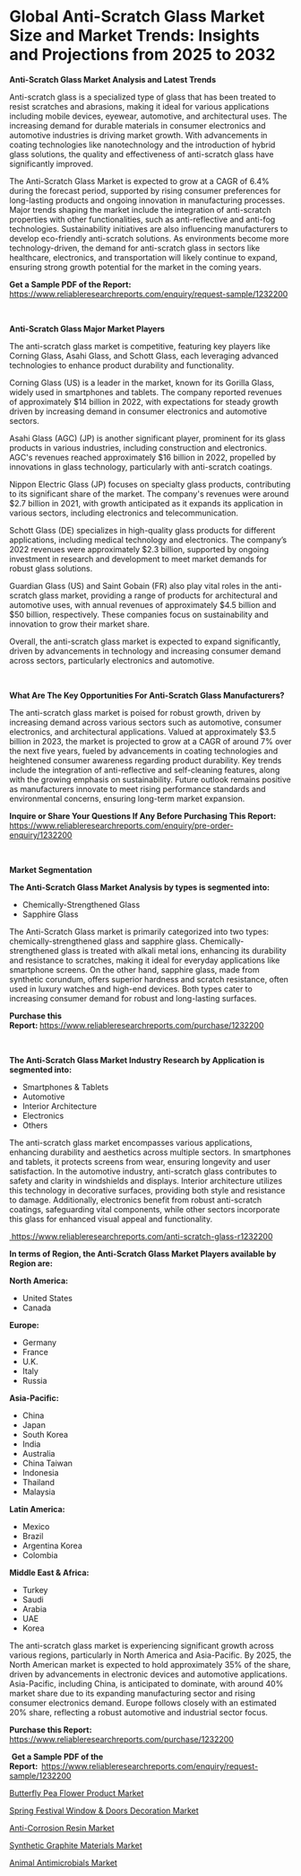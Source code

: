 <p><h1>Global Anti-Scratch Glass Market Size and Market Trends: Insights and Projections from 2025 to 2032</h1></p><p><strong>Anti-Scratch Glass Market Analysis and Latest Trends</strong></p>
<p><p>Anti-scratch glass is a specialized type of glass that has been treated to resist scratches and abrasions, making it ideal for various applications including mobile devices, eyewear, automotive, and architectural uses. The increasing demand for durable materials in consumer electronics and automotive industries is driving market growth. With advancements in coating technologies like nanotechnology and the introduction of hybrid glass solutions, the quality and effectiveness of anti-scratch glass have significantly improved.</p><p>The Anti-Scratch Glass Market is expected to grow at a CAGR of 6.4% during the forecast period, supported by rising consumer preferences for long-lasting products and ongoing innovation in manufacturing processes. Major trends shaping the market include the integration of anti-scratch properties with other functionalities, such as anti-reflective and anti-fog technologies. Sustainability initiatives are also influencing manufacturers to develop eco-friendly anti-scratch solutions. As environments become more technology-driven, the demand for anti-scratch glass in sectors like healthcare, electronics, and transportation will likely continue to expand, ensuring strong growth potential for the market in the coming years.</p></p>
<p><strong>Get a Sample PDF of the Report:&nbsp;</strong> <a href="https://www.reliableresearchreports.com/enquiry/request-sample/1232200?utm_campaign=24&utm_medium=2&utm_source=Github&utm_content=ia&utm_term=02022025&utm_id=anti-scratch-glass">https://www.reliableresearchreports.com/enquiry/request-sample/1232200</a></p>
<p>&nbsp;</p>
<p><strong>Anti-Scratch Glass Major Market Players</strong></p>
<p><p>The anti-scratch glass market is competitive, featuring key players like Corning Glass, Asahi Glass, and Schott Glass, each leveraging advanced technologies to enhance product durability and functionality. </p><p>Corning Glass (US) is a leader in the market, known for its Gorilla Glass, widely used in smartphones and tablets. The company reported revenues of approximately $14 billion in 2022, with expectations for steady growth driven by increasing demand in consumer electronics and automotive sectors.</p><p>Asahi Glass (AGC) (JP) is another significant player, prominent for its glass products in various industries, including construction and electronics. AGC's revenues reached approximately $16 billion in 2022, propelled by innovations in glass technology, particularly with anti-scratch coatings.</p><p>Nippon Electric Glass (JP) focuses on specialty glass products, contributing to its significant share of the market. The company's revenues were around $2.7 billion in 2021, with growth anticipated as it expands its application in various sectors, including electronics and telecommunication.</p><p>Schott Glass (DE) specializes in high-quality glass products for different applications, including medical technology and electronics. The company’s 2022 revenues were approximately $2.3 billion, supported by ongoing investment in research and development to meet market demands for robust glass solutions.</p><p>Guardian Glass (US) and Saint Gobain (FR) also play vital roles in the anti-scratch glass market, providing a range of products for architectural and automotive uses, with annual revenues of approximately $4.5 billion and $50 billion, respectively. These companies focus on sustainability and innovation to grow their market share.</p><p>Overall, the anti-scratch glass market is expected to expand significantly, driven by advancements in technology and increasing consumer demand across sectors, particularly electronics and automotive.</p></p>
<p>&nbsp;</p>
<p><strong>What Are The Key Opportunities For Anti-Scratch Glass Manufacturers?</strong></p>
<p><p>The anti-scratch glass market is poised for robust growth, driven by increasing demand across various sectors such as automotive, consumer electronics, and architectural applications. Valued at approximately $3.5 billion in 2023, the market is projected to grow at a CAGR of around 7% over the next five years, fueled by advancements in coating technologies and heightened consumer awareness regarding product durability. Key trends include the integration of anti-reflective and self-cleaning features, along with the growing emphasis on sustainability. Future outlook remains positive as manufacturers innovate to meet rising performance standards and environmental concerns, ensuring long-term market expansion.</p></p>
<p><strong>Inquire or Share Your Questions If Any Before Purchasing This Report:</strong> <a href="https://www.reliableresearchreports.com/enquiry/pre-order-enquiry/1232200?utm_campaign=24&utm_medium=2&utm_source=Github&utm_content=ia&utm_term=02022025&utm_id=anti-scratch-glass">https://www.reliableresearchreports.com/enquiry/pre-order-enquiry/1232200</a></p>
<p>&nbsp;</p>
<p><strong>Market Segmentation</strong></p>
<p><strong>The Anti-Scratch Glass Market Analysis by types is segmented into:</strong></p>
<p><ul><li>Chemically-Strengthened Glass</li><li>Sapphire Glass</li></ul></p>
<p><p>The Anti-Scratch Glass market is primarily categorized into two types: chemically-strengthened glass and sapphire glass. Chemically-strengthened glass is treated with alkali metal ions, enhancing its durability and resistance to scratches, making it ideal for everyday applications like smartphone screens. On the other hand, sapphire glass, made from synthetic corundum, offers superior hardness and scratch resistance, often used in luxury watches and high-end devices. Both types cater to increasing consumer demand for robust and long-lasting surfaces.</p></p>
<p><strong>Purchase this Report:&nbsp;</strong><a href="https://www.reliableresearchreports.com/purchase/1232200?utm_campaign=24&utm_medium=2&utm_source=Github&utm_content=ia&utm_term=02022025&utm_id=anti-scratch-glass">https://www.reliableresearchreports.com/purchase/1232200</a></p>
<p>&nbsp;</p>
<p><strong>The Anti-Scratch Glass Market Industry Research by Application is segmented into:</strong></p>
<p><ul><li>Smartphones & Tablets</li><li>Automotive</li><li>Interior Architecture</li><li>Electronics</li><li>Others</li></ul></p>
<p><p>The anti-scratch glass market encompasses various applications, enhancing durability and aesthetics across multiple sectors. In smartphones and tablets, it protects screens from wear, ensuring longevity and user satisfaction. In the automotive industry, anti-scratch glass contributes to safety and clarity in windshields and displays. Interior architecture utilizes this technology in decorative surfaces, providing both style and resistance to damage. Additionally, electronics benefit from robust anti-scratch coatings, safeguarding vital components, while other sectors incorporate this glass for enhanced visual appeal and functionality.</p></p>
<p><a href="https://www.reliableresearchreports.com/anti-scratch-glass-r1232200?utm_campaign=24&utm_medium=2&utm_source=Github&utm_content=ia&utm_term=02022025&utm_id=anti-scratch-glass">&nbsp;https://www.reliableresearchreports.com/anti-scratch-glass-r1232200</a></p>
<p><strong>In terms of Region, the Anti-Scratch Glass Market Players available by Region are:</strong></p>
<p>
    <p> <strong> North America: </strong>
        <ul>
            <li>United States</li>
            <li>Canada</li>
        </ul>
        </p> 
    <p> <strong> Europe: </strong>
        <ul>
            <li>Germany</li>
            <li>France</li>
            <li>U.K.</li>
            <li>Italy</li>
            <li>Russia</li>
        </ul>
        </p> 
    <p> <strong> Asia-Pacific: </strong>
        <ul>
            <li>China</li>
            <li>Japan</li>
            <li>South Korea</li>
            <li>India</li>
            <li>Australia</li>
            <li>China Taiwan</li>
            <li>Indonesia</li>
            <li>Thailand</li>
            <li>Malaysia</li>
        </ul>
        </p> 
    <p> <strong> Latin America: </strong>
        <ul>
            <li>Mexico</li>
            <li>Brazil</li>
            <li>Argentina Korea</li>
            <li>Colombia</li>
        </ul>
        </p> 
    <p> <strong> Middle East & Africa: </strong>
        <ul>
            <li>Turkey</li>
            <li>Saudi</li>
            <li>Arabia</li>
            <li>UAE</li>
            <li>Korea</li>
        </ul>
    </p>
    </p>
<p><p>The anti-scratch glass market is experiencing significant growth across various regions, particularly in North America and Asia-Pacific. By 2025, the North American market is expected to hold approximately 35% of the share, driven by advancements in electronic devices and automotive applications. Asia-Pacific, including China, is anticipated to dominate, with around 40% market share due to its expanding manufacturing sector and rising consumer electronics demand. Europe follows closely with an estimated 20% share, reflecting a robust automotive and industrial sector focus.</p></p>
<p><strong>Purchase this Report: </strong><a href="https://www.reliableresearchreports.com/purchase/1232200?utm_campaign=24&utm_medium=2&utm_source=Github&utm_content=ia&utm_term=02022025&utm_id=anti-scratch-glass">https://www.reliableresearchreports.com/purchase/1232200</a></p>
<p>&nbsp;<strong>Get a Sample PDF of the Report:&nbsp;&nbsp;</strong><a href="https://www.reliableresearchreports.com/enquiry/request-sample/1232200?utm_campaign=24&utm_medium=2&utm_source=Github&utm_content=ia&utm_term=02022025&utm_id=anti-scratch-glass">https://www.reliableresearchreports.com/enquiry/request-sample/1232200</a></p>
<p><strong></strong></p>
<p><p><a href="https://www.linkedin.com/pulse/butterfly-pea-flower-product-market-analysis-anticipated-74-wbi9c?utm_campaign=24&utm_medium=2&utm_source=Github&utm_content=ia&utm_term=02022025&utm_id=anti-scratch-glass">Butterfly Pea Flower Product Market</a></p><p><a href="https://www.linkedin.com/pulse/comprehensive-overview-spring-festival-window-doors-decoration-1i21c?utm_campaign=24&utm_medium=2&utm_source=Github&utm_content=ia&utm_term=02022025&utm_id=anti-scratch-glass">Spring Festival Window & Doors Decoration Market</a></p><p><a href="https://github.com/curinbucan9/Market-Research-Report-List-1/blob/main/anti-corrosion-resin-market.md?utm_campaign=24&utm_medium=2&utm_source=Github&utm_content=ia&utm_term=02022025&utm_id=anti-scratch-glass">Anti-Corrosion Resin Market</a></p><p><a href="https://github.com/qetelosooya/Market-Research-Report-List-1/blob/main/synthetic-graphite-materials-market.md?utm_campaign=24&utm_medium=2&utm_source=Github&utm_content=ia&utm_term=02022025&utm_id=anti-scratch-glass">Synthetic Graphite Materials Market</a></p><p><a href="https://github.com/zanoligarav/Market-Research-Report-List-1/blob/main/animal-antimicrobials-market.md?utm_campaign=24&utm_medium=2&utm_source=Github&utm_content=ia&utm_term=02022025&utm_id=anti-scratch-glass">Animal Antimicrobials Market</a></p></p>